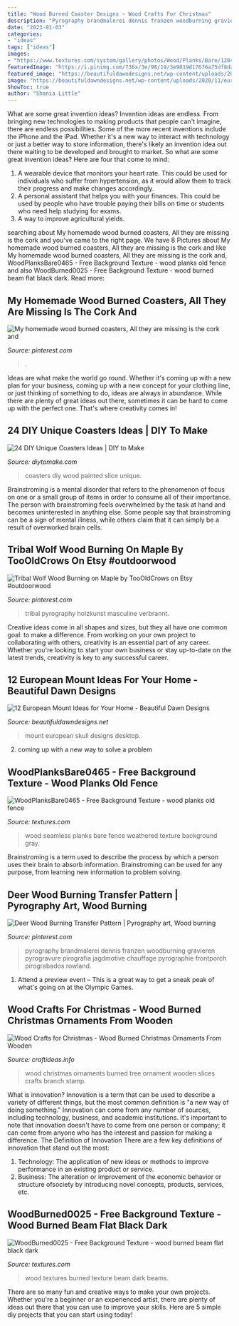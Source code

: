 ```yaml
---
title: "Wood Burned Coaster Designs ~ Wood Crafts For Christmas"
description: "Pyrography brandmalerei dennis franzen woodburning gravieren pyrogravure pirografia jagdmotive chauffage pyrographie frontporch pirograbados rowland"
date: "2023-01-03"
categories:
- "ideas"
tags: ["ideas"]
images:
- "https://www.textures.com/system/gallery/photos/Wood/Planks/Bare/120441/WoodPlanksBare0465_2_600.jpg?v=5"
featuredImage: "https://i.pinimg.com/736x/3e/98/19/3e9819d17676a75df8da0c254f1bb0ea.jpg"
featured_image: "https://beautifuldawndesigns.net/wp-content/uploads/2020/11/european-mount-ideas-9.jpg"
image: "https://beautifuldawndesigns.net/wp-content/uploads/2020/11/european-mount-ideas-9.jpg"
ShowToc: true
author: "Shania Little"
---
```



What are some great invention ideas?
Invention ideas are endless. From bringing new technologies to making products that people can't imagine, there are endless possibilities. Some of the more recent inventions include the iPhone and the iPad. Whether it's a new way to interact with technology or just a better way to store information, there's likely an invention idea out there waiting to be developed and brought to market. So what are some great invention ideas? Here are four that come to mind: 
1) A wearable device that monitors your heart rate. This could be used for individuals who suffer from hypertension, as it would allow them to track their progress and make changes accordingly. 
2) A personal assistant that helps you with your finances. This could be used by people who have trouble paying their bills on time or students who need help studying for exams. 
3) A way to improve agricultural yields.

	

		
searching about My homemade wood burned coasters, All they are missing is the cork and you've came to the right page. We have 8 Pictures about My homemade wood burned coasters, All they are missing is the cork and like My homemade wood burned coasters, All they are missing is the cork and, WoodPlanksBare0465 - Free Background Texture - wood planks old fence and also WoodBurned0025 - Free Background Texture - wood burned beam flat black dark. Read more:
		
    
## My Homemade Wood Burned Coasters, All They Are Missing Is The Cork And

<img loading=lazy src="https://i.pinimg.com/originals/55/c2/d6/55c2d6e294f8d14eaea1379190205f6e.jpg" onerror="this.onerror=null;this.src='https://tse2.mm.bing.net/th?id=OIP.gGLymwF3xWn6ZTPiewARPQHaJ4&amp;pid=15.1';" alt="My homemade wood burned coasters, All they are missing is the cork and">

_Source: pinterest.com_

>. 

	

Ideas are what make the world go round. Whether it's coming up with a new plan for your business, coming up with a new concept for your clothing line, or just thinking of something to do, ideas are always in abundance. While there are plenty of great ideas out there, sometimes it can be hard to come up with the perfect one. That's where creativity comes in!

    
## 24 DIY Unique Coasters Ideas | DIY To Make

<img loading=lazy src="http://www.diytomake.com/wp-content/uploads/2016/09/diy-painted-wood-slice-coasters.jpg" onerror="this.onerror=null;this.src='https://tse1.mm.bing.net/th?id=OIP.KhFngfazLngYziiX0UDR4wHaKv&amp;pid=15.1';" alt="24 DIY Unique Coasters Ideas | DIY to Make">

_Source: diytomake.com_

>coasters diy wood painted slice unique. 

	

Brainstroming is a mental disorder that refers to the phenomenon of focus on one or a small group of items in order to consume all of their importance. The person with brainstroming feels overwhelmed by the task at hand and becomes uninterested in anything else. Some people say that brainstroming can be a sign of mental illness, while others claim that it can simply be a result of overworked brain cells.

    
## Tribal Wolf Wood Burning On Maple By TooOldCrows On Etsy #outdoorwood

<img loading=lazy src="https://i.pinimg.com/736x/53/fc/c2/53fcc25c6a19e7a498f93add5e7d3df3.jpg" onerror="this.onerror=null;this.src='https://tse4.mm.bing.net/th?id=OIP.vBjKxOV8BfkiuMLZusWbcwHaR0&amp;pid=15.1';" alt="Tribal Wolf Wood Burning on Maple by TooOldCrows on Etsy #outdoorwood">

_Source: pinterest.com_

>tribal pyrography holzkunst masculine verbrannt. 

	

Creative ideas come in all shapes and sizes, but they all have one common goal: to make a difference. From working on your own project to collaborating with others, creativity is an essential part of any career. Whether you're looking to start your own business or stay up-to-date on the latest trends, creativity is key to any successful career.

    
## 12 European Mount Ideas For Your Home - Beautiful Dawn Designs

<img loading=lazy src="https://beautifuldawndesigns.net/wp-content/uploads/2020/11/european-mount-ideas-9.jpg" onerror="this.onerror=null;this.src='https://tse4.mm.bing.net/th?id=OIP.H28cU3Cy9B2JpwSe-B8bSwHaHa&amp;pid=15.1';" alt="12 European Mount Ideas for Your Home - Beautiful Dawn Designs">

_Source: beautifuldawndesigns.net_

>mount european skull designs desktop. 

	

2. coming up with a new way to solve a problem 

    
## WoodPlanksBare0465 - Free Background Texture - Wood Planks Old Fence

<img loading=lazy src="https://www.textures.com/system/gallery/photos/Wood/Planks/Bare/120441/WoodPlanksBare0465_2_600.jpg?v=5" onerror="this.onerror=null;this.src='https://tse1.mm.bing.net/th?id=OIP._ALO3O4p1kOMSPrXXrAj8QHaDt&amp;pid=15.1';" alt="WoodPlanksBare0465 - Free Background Texture - wood planks old fence">

_Source: textures.com_

>wood seamless planks bare fence weathered texture background gray. 

	

Brainstroming is a term used to describe the process by which a person uses their brain to absorb information. Brainstroming can be used for any purpose, from learning new information to problem solving.

    
## Deer Wood Burning Transfer Pattern | Pyrography Art, Wood Burning

<img loading=lazy src="https://i.pinimg.com/736x/3e/98/19/3e9819d17676a75df8da0c254f1bb0ea.jpg" onerror="this.onerror=null;this.src='https://tse4.mm.bing.net/th?id=OIP.6aLiQ21oBz91-cGmxS6EcQAAAA&amp;pid=15.1';" alt="Deer Wood Burning Transfer Pattern | Pyrography art, Wood burning">

_Source: pinterest.com_

>pyrography brandmalerei dennis franzen woodburning gravieren pyrogravure pirografia jagdmotive chauffage pyrographie frontporch pirograbados rowland. 

	

1. Attend a preview event – This is a great way to get a sneak peak of what's going on at the Olympic Games.

    
## Wood Crafts For Christmas - Wood Burned Christmas Ornaments From Wooden

<img loading=lazy src="https://www.craftideas.info/assets/images/Wood_Burned_Christmas_Ornaments_5.jpg" onerror="this.onerror=null;this.src='https://tse3.mm.bing.net/th?id=OIP.Wu-uR5JgUcKHHCnU_FnXAQAAAA&amp;pid=15.1';" alt="Wood Crafts for Christmas - Wood Burned Christmas Ornaments From Wooden">

_Source: craftideas.info_

>wood christmas ornaments burned tree ornament wooden slices crafts branch stamp. 

	

What is innovation?
Innovation is a term that can be used to describe a variety of different things, but the most common definition is "a new way of doing something." Innovation can come from any number of sources, including technology, business, and academic institutions. It's important to note that innovation doesn't have to come from one person or company; it can come from anyone who has the interest and passion for making a difference.
The Definition of Innovation
There are a few key definitions of innovation that stand out the most: 
1. Technology: The application of new ideas or methods to improve performance in an existing product or service. 
2. Business: The alteration or improvement of the economic behavior or structure ofsociety by introducing novel concepts, products, services, etc. 

    
## WoodBurned0025 - Free Background Texture - Wood Burned Beam Flat Black Dark

<img loading=lazy src="https://www.textures.com/system/gallery/photos/Wood/Burned/Beams/3305/WoodBurned0025_1_600.jpg?v=5" onerror="this.onerror=null;this.src='https://tse4.mm.bing.net/th?id=OIP.llgPrWRnvtJDOX-7NuZP0wHaCd&amp;pid=15.1';" alt="WoodBurned0025 - Free Background Texture - wood burned beam flat black dark">

_Source: textures.com_

>wood textures burned texture beam dark beams. 

	

There are so many fun and creative ways to make your own projects. Whether you're a beginner or an experienced artist, there are plenty of ideas out there that you can use to improve your skills. Here are 5 simple diy projects that you can start using today!

